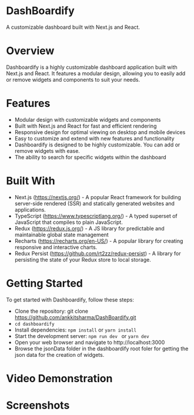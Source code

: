 # DashBoardify

A customizable dashboard built with Next.js and React.

# Overview

Dashboardify is a highly customizable dashboard application built with Next.js and React. It features a modular design, allowing you to easily add or remove widgets and components to suit your needs.

# Features

- Modular design with customizable widgets and components
- Built with Next.js and React for fast and efficient rendering
- Responsive design for optimal viewing on desktop and mobile devices
- Easy to customize and extend with new features and functionality
- Dashboardify is designed to be highly customizable. You can add or remove widgets with ease.
- The ability to search for specific widgets within the dashboard

# Built With

- Next.js (https://nextjs.org/) - A popular React framework for building server-side rendered (SSR) and statically generated websites and applications.
- TypeScript (https://www.typescriptlang.org/) - A typed superset of JavaScript that compiles to plain JavaScript.
- Redux (https://redux.js.org/) - A JS library for predictable and maintainable global state management
- Recharts (https://recharts.org/en-US/) - A popular library for creating responsive and interactive charts.
- Redux Persist (https://github.com/rt2zz/redux-persist) - A library for persisting the state of your Redux store to local storage.

# Getting Started

To get started with Dashboardify, follow these steps:

- Clone the repository: git clone https://github.com/ankkitsharma/DashBoardify.git
- `cd dashboardify`
- Install dependencies: `npm install` or `yarn install`
- Start the development server: `npm run dev ` or `yarn dev`
- Open your web browser and navigate to http://localhost:3000
- Browse the jsonData folder in the dashboardify root foler for getting the json data for the creation of widgets.

# Video Demonstration

# Screenshots
